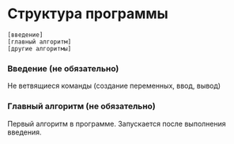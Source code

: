 <h1>Структура программы</h1>

```
[введение]
[главный алгоритм]
[другие алгоритмы]
```

<h3>Введение (не обязательно)</h3>

Не ветвящиеся команды (создание переменных, ввод, вывод)

<h3>Главный алгоритм (не обязательно)</h3>

Первый алгоритм в программе. Запускается после выполнения введения.
